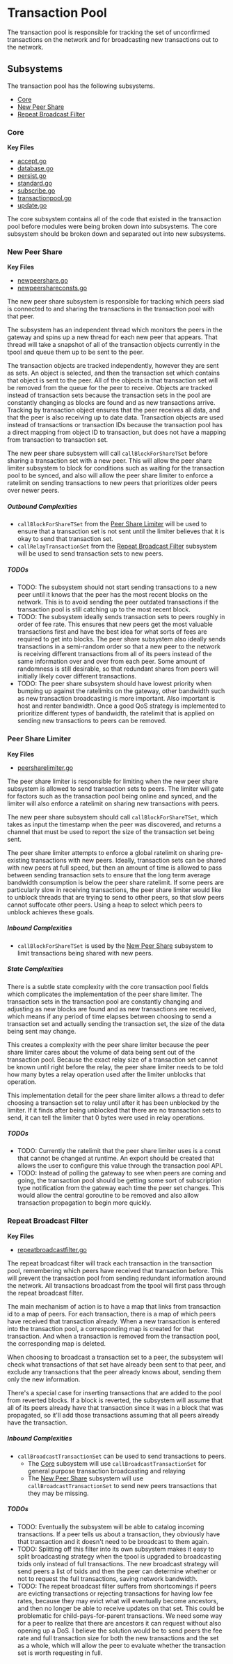 # Transaction Pool
The transaction pool is responsible for tracking the set of unconfirmed
transactions on the network and for broadcasting new transactions out to the
network.

## Subsystems
The transaction pool has the following subsystems.
 - [Core](#core)
 - [New Peer Share](#new-peer-share)
 - [Repeat Broadcast Filter](#repeat-broadcast-filter)

### Core
**Key Files**
 - [accept.go](./accept.go)
 - [database.go](./database.go)
 - [persist.go](./persist.go)
 - [standard.go](./standard.go)
 - [subscribe.go](./subscribe.go)
 - [transactionpool.go](./transactionpool.go)
 - [update.go](./update.go)

The core subsystem contains all of the code that existed in the transaction pool
before modules were being broken down into subsystems. The core subsystem should
be broken down and separated out into new subsystems.

### New Peer Share
**Key Files**
 - [newpeershare.go](./newpeershare.go)
 - [newpeershareconsts.go](./newpeershareconsts.go)

The new peer share subsystem is responsible for tracking which peers siad is
connected to and sharing the transactions in the transaction pool with that
peer.

The subsystem has an independent thread which monitors the peers in the gateway
and spins up a new thread for each new peer that appears. That thread will take
a snapshot of all of the transaction objects currently in the tpool and queue
them up to be sent to the peer.

The transaction objects are tracked independently, however they are sent as
sets. An object is selected, and then the transaction set which contains that
object is sent to the peer. All of the objects in that transaction set will be
removed from the queue for the peer to receive. Objects are tracked instead of
transaction sets because the transaction sets in the pool are constantly
changing as blocks are found and as new transactions arrive. Tracking by
transaction object ensures that the peer receives all data, and that the peer is
also receiving up to date data. Transaction objects are used instead of
transactions or transaction IDs because the transaction pool has a direct
mapping from object ID to transaction, but does not have a mapping from
transaction to transaction set.

The new peer share subsystem will call `callBlockForShareTSet` before sharing a
transaction set with a new peer. This will allow the peer share limiter
subsystem to block for conditions such as waiting for the transaction pool to be
synced, and also will allow the peer share limiter to enforce a ratelimit on
sending transactions to new peers that prioritizes older peers over newer peers.

##### Outbound Complexities
 - `callBlockForShareTSet` from the [Peer Share Limiter](#peer-share-limiter)
   will be used to ensure that a transaction set is not sent until the limiter
   believes that it is okay to send that transaction set.
 - `callRelayTransactionSet` from the [Repeat Broadcast
   Filter](#repeat-broadcast-filter) subsystem will be used to send transaction
   sets to new peers.

##### TODOs
 - TODO: The subsystem should not start sending transactions to a new peer until
   it knows that the peer has the most recent blocks on the network. This is to
   avoid sending the peer outdated transactions if the transaction pool is still
   catching up to the most recent block.
 - TODO: The subsystem ideally sends transaction sets to peers roughly in order
   of fee rate. This ensures that new peers get the most valuable transactions
   first and have the best idea for what sorts of fees are required to get into
   blocks. The peer share subsystem also ideally sends transactions in a
   semi-random order so that a new peer to the network is receiving different
   transactions from all of its peers instead of the same information over and
   over from each peer. Some amount of randomness is still desirable, so that
   redundant shares from peers will initially likely cover different
   transactions.
 - TODO: The peer share subsystem should have lowest priority when bumping up
   against the ratelimits on the gateway, other bandwidth such as new
   transaction broadcasting is more important. Also important is host and renter
   bandwidth. Once a good QoS strategy is implemented to prioritize different
   types of bandwidth, the ratelimit that is applied on sending new transactions
   to peers can be removed.

### Peer Share Limiter
**Key Files**
 - [peersharelimiter.go](./peersharelimiter.go)

The peer share limiter is responsible for limiting when the new peer share
subsystem is allowed to send transaction sets to peers. The limiter will gate
for factors such as the transaction pool being online and synced, and the
limiter will also enforce a ratelimit on sharing new transactions with peers.

The new peer share subsystem should call `callBlockForShareTSet`, which takes as
input the timestamp when the peer was discovered, and returns a channel that
must be used to report the size of the transaction set being sent.

The peer share limiter attempts to enforce a global ratelimit on sharing
pre-existing transactions with new peers. Ideally, transaction sets can be
shared with new peers at full speed, but then an amount of time is allowed to
pass between sending transaction sets to ensure that the long term average
bandwidth consumption is below the peer share ratelimit. If some peers are
particularly slow in receiving transactions, the peer share limiter would like
to unblock threads that are trying to send to other peers, so that slow peers
cannot suffocate other peers. Using a heap to select which peers to unblock
achieves these goals.

##### Inbound Complexities
 - `callBlockForShareTSet` is used by the [New Peer Share](#new-peer-share)
   subsystem to limit transactions being shared with new peers.

##### State Complexities
There is a subtle state complexity with the core transaction pool fields which
complicates the implementation of the peer share limiter. The transaction sets
in the transaction pool are constantly changing and adjusting as new blocks are
found and as new transactions are received, which means if any period of time
elapses between choosing to send a transaction set and actually sending the
transaction set, the size of the data being sent may change.

This creates a complexity with the peer share limiter because the peer share
limiter cares about the volume of data being sent out of the transaction pool.
Because the exact relay size of a transaction set cannot be known until right
before the relay, the peer share limiter needs to be told how many bytes a relay
operation used after the limiter unblocks that operation.

This implementation detail for the peer share limiter allows a thread to defer
choosing a transaction set to relay until after it has been unblocked by the
limiter. If it finds after being unblocked that there are no transaction sets to
send, it can tell the limiter that 0 bytes were used in relay operations.

##### TODOs
 - TODO: Currently the ratelimit that the peer share limiter uses is a const
   that cannot be changed at runtime. An export should be created that allows
   the user to configure this value through the transaction pool API.
 - TODO: Instead of polling the gateway to see when peers are coming and going,
   the transaction pool should be getting some sort of subscription type
   notification from the gateway each time the peer set changes. This would
   allow the central goroutine to be removed and also allow transaction
   propagation to begin more quickly.

### Repeat Broadcast Filter
**Key Files**
 - [repeatbroadcastfilter.go](./repeatbroadcastfilter.go)

The repeat broadcast filter will track each transaction in the transaction pool,
remembering which peers have received that transaction before. This will prevent
the transaction pool from sending redundant information around the network. All
transactions broadcast from the tpool will first pass through the repeat
broadcast filter.

The main mechanism of action is to have a map that links from transaction id to
a map of peers. For each transaction, there is a map of which peers have
received that transaction already. When a new transaction is entered into the
transaction pool, a corresponding map is created for that transaction. And when
a transaction is removed from the transaction pool, the corresponding map is
deleted.

When choosing to broadcast a transaction set to a peer, the subsystem will check
what transactions of that set have already been sent to that peer, and exclude
any transactions that the peer already knows about, sending them only the new
information.

There's a special case for inserting transactions that are added to the pool
from reverted blocks. If a block is reverted, the subsystem will assume that all
of its peers already have that transaction since it was in a block that was
propagated, so it'll add those transactions assuming that all peers already have
the transaction.

##### Inbound Complexities
 - `callBroadcastTransactionSet` can be used to send transactions to peers.
   - The [Core](#core) subsystem will use `callBroadcastTransactionSet` for
	 general purpose transaction broadcasting and relaying
   - The [New Peer Share](#peer-share) subsystem will use
	 `callBroadcastTransactionSet` to send new peers transactions that they may
	 be missing.

##### TODOs
 - TODO: Eventually the subsystem will be able to catalog incoming transactions.
   If a peer tells us about a transaction, they obviously have that transaction
   and it doesn't need to be broadcast to them again.
 - TODO: Splitting off this filter into its own subsystem makes it easy to split
   broadcasting strategy when the tpool is upgraded to broadcasting txids only
   instead of full transactions. The new broadcast strategy will send peers a
   list of txids and then the peer can determine whether or not to request the
   full transactions, saving network bandwidth.
 - TODO: The repeat broadcast filter suffers from shortcomings if peers are
   evicting transactions or rejecting transactions for having low fee rates,
   because they may evict what will eventually become ancestors, and then no
   longer be able to receive updates on that set. This could be problematic for
   child-pays-for-parent transactions. We need some way for a peer to realize
   that there are ancestors it can request without also opening up a DoS. I
   believe the solution would be to send peers the fee rate and full transaction
   size for both the new transactions and the set as a whole, which will allow
   the peer to evaluate whether the transaction set is worth requesting in full.
